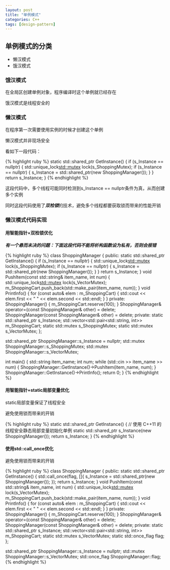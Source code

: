 ```yaml
---
layout: post
title: "单例模式"
categories: C++
tags: [design-pattern]
---
```


## 单例模式的分类

- 懒汉模式
- 饿汉模式

### 饿汉模式

在全局区创建单例对象，程序编译时这个单例就已经存在

饿汉模式是线程安全的

### 懒汉模式

在程序第一次需要使用实例的时候才创建这个单例

懒汉模式并非现场安全

看如下一段代码：

{% highlight ruby %}
static std::shared_ptr<ShoppingManager> GetInstance()
{
    if (s_Instance == nullptr)
    {
        std::unique_lock<std::mutex> lock(s_ShoppingMutex);
        if (s_Instance == nullptr)
        {
            s_Instance = std::shared_ptr<ShoppingManager>(new ShoppingManager());
        }
    }
    return s_Instance;
}
{% endhighlight %}

这段代码中，多个线程可能同时检测到s_Instance == nullptr条件为真，从而创建多个实例

同时这段代码使用了***双检锁***的技术，避免多个线程都要获取锁而带来的性能开销

### 懒汉模式代码实现

#### 用智能指针+双检锁优化

***有一个悬而未决的问题：下面这段代码不能将析构函数设为私有，否则会报错***

{% highlight ruby %}
class ShoppingManager
{
public:
	static std::shared_ptr<ShoppingManager> GetInstance()
	{
		if (s_Instance == nullptr)
		{
			std::unique_lock<std::mutex> lock(s_ShoppingMutex);
			if (s_Instance == nullptr)
			{
				s_Instance = std::shared_ptr<ShoppingManager>(new ShoppingManager());
			}
		}
		return s_Instance;
	}
	void PushItem(const std::string& item_name, int num)
	{
		std::unique_lock<std::mutex> lock(s_VectorMutex);
		m_ShoppingCart.push_back(std::make_pair(item_name, num));
	}
	void PrintInfo()
	{
		for (const auto& elem : m_ShoppingCart)
		{
			std::cout << elem.first << " " << elem.second << std::endl;
		}
	}
private:
	ShoppingManager() 
	{ 
		m_ShoppingCart.reserve(100);
	}
	ShoppingManager& operator=(const ShoppingManager& other) = delete;
	ShoppingManager(const ShoppingManager& other) = delete;
private:
	static std::shared_ptr<ShoppingManager> s_Instance;
	std::vector<std::pair<std::string, int>> m_ShoppingCart;
	static std::mutex s_ShoppingMutex;
	static std::mutex s_VectorMutex;
};

std::shared_ptr<ShoppingManager> ShoppingManager::s_Instance = nullptr;
std::mutex ShoppingManager::s_ShoppingMutex;
std::mutex ShoppingManager::s_VectorMutex;

int main() 
{
	std::string item_name; 
	int num;
	while (std::cin >> item_name >> num)
	{
		ShoppingManager::GetInstance()->PushItem(item_name, num);
	}
	ShoppingManager::GetInstance()->PrintInfo();
	return 0;
}
{% endhighlight %}

#### 用智能指针+static局部变量优化

static局部变量保证了线程安全

避免使用锁而带来的开销

{% highlight ruby %}
static std::shared_ptr<ShoppingManager> GetInstance()
{
    // 使用 C++11 的线程安全静态局部变量初始化单例
    static std::shared_ptr<ShoppingManager> s_Instance(new ShoppingManager());
    return s_Instance;
}
{% endhighlight %}

#### 使用std::call_once优化

避免使用锁而带来的开销

{% highlight ruby %}
class ShoppingManager
{
public:
	static std::shared_ptr<ShoppingManager> GetInstance()
	{
		std::call_once(flag, []{
			s_Instance = std::shared_ptr<ShoppingManager>(new ShoppingManager());
		});
		return s_Instance;
	}
	void PushItem(const std::string& item_name, int num)
	{
		std::unique_lock<std::mutex> lock(s_VectorMutex);
		m_ShoppingCart.push_back(std::make_pair(item_name, num));
	}
	void PrintInfo()
	{
		for (const auto& elem : m_ShoppingCart)
		{
			std::cout << elem.first << " " << elem.second << std::endl;
		}
	}
private:
	ShoppingManager() 
	{ 
		m_ShoppingCart.reserve(100);
	}
	ShoppingManager& operator=(const ShoppingManager& other) = delete;
	ShoppingManager(const ShoppingManager& other) = delete;
private:
	static std::shared_ptr<ShoppingManager> s_Instance;
	std::vector<std::pair<std::string, int>> m_ShoppingCart;
	static std::mutex s_VectorMutex;
	static std::once_flag flag;
};

std::shared_ptr<ShoppingManager> ShoppingManager::s_Instance = nullptr;
std::mutex ShoppingManager::s_VectorMutex;
std::once_flag ShoppingManager::flag;
{% endhighlight %}